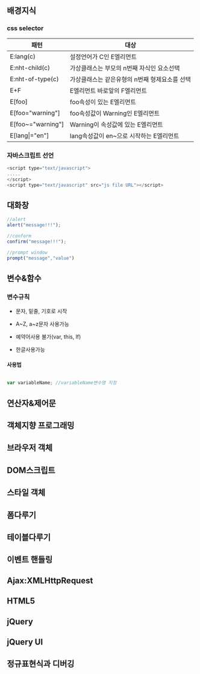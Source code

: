 



## 배경지식
### css selector

| 패턴 | 대상 |
|--------|--------|
|E:lang(c)|설정언어가 C인 E엘리먼트|
|E:nht-child(c)|가상클래스는 부모의 n번째 자식인 요소선택|
|E:nht-of-type(c)|가상클래스는 같은유형의 n번째 형제요소를 선택|
|E+F|E엘리먼트 바로앞의 F엘리먼트|
|E[foo]|foo속성이 있는 E엘리먼트|
|E[foo="warning"]|foo속성값이 Warning인 E엘리먼트|
|E[foo~="warning"]|Warning이 속성값에 있는 E엘리먼트|
|E[lang&#124;="en"]|lang속성값이 en~으로 시작하는 E엘리먼트|

### 자바스크립트 선언

```javascript
<script type="text/javascript">
.....
</script>
<script type="text/javascript" src="js file URL"></script>
```
## 대화창

```javascript
//alert
alert("message!!!");

//conform
confirm("message!!!");

//prompt window
prompt("message","value")
```

## 변수&함수

### 변수규칙

* 문자, 밑줄, 기호로 시작

* A~Z, a~z문자 사용가능

* 예약어사용 불가(var, this, lf)

* 한글사용가능



#### 사용법

```javascript

var variableName; //variableName변수명 지정

```























## 연산자&제어문

## 객체지향 프로그래밍

## 브라우저 객체

## DOM스크립트

## 스타일 객체

## 폼다루기

## 테이블다루기

## 이벤트 핸들링

## Ajax:XMLHttpRequest

## HTML5

## jQuery

## jQuery UI

## 정규표현식과 디버깅



### 